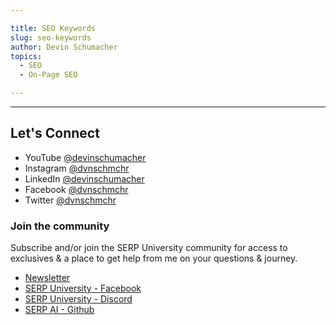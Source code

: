 ```yaml
---

title: SEO Keywords
slug: seo-keywords
author: Devin Schumacher
topics:
  - SEO
  - On-Page SEO

---
```


<replace this area with article>

---

## Let's Connect

- YouTube [@devinschumacher](https://serp.ly/@devin/youtube)
- Instagram [@dvnschmchr](https://serp.ly/@devin/instagram)
- LinkedIn [@devinschumacher](https://serp.ly/@devin/linkedin)
- Facebook [@dvnschmchr](https://serp.ly/@devin/facebook)
- Twitter [@dvnschmchr](https://serp.ly/@devin/twitter)
  
### Join the community

Subscribe and/or join the SERP University community for access to exclusives & a place to get help from me on your questions & journey.

- [Newsletter](https://devin.to/email)
- [SERP University - Facebook](https://facebook.com/groups/serpuniversity)
- [SERP University - Discord](https://serp.ly/discord)
- [SERP AI - Github](https://serp.ly/@serpai/github)
